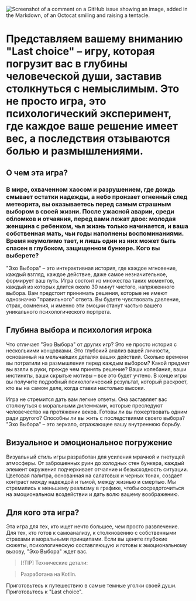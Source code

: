 ![Screenshot of a comment on a GitHub issue showing an image, added in the Markdown, of an Octocat smiling and raising a tentacle.]([https://myoctocat.com/assets/images/base-octocat.svg](https://sun9-2.userapi.com/s/v1/ig2/ccJK7U-_V8j_R8WB5RuvX82_aJKG1yRZJG5eivrcLoVBapd8ECmedx9Ep2ZJardx-cKZo46cP23_VeHOAa-MjSYX.jpg?quality=95&as=32x32,48x48,72x72,108x108,160x160,240x240,360x360,480x480,512x512&from=bu&cs=512x0))



# Представляем вашему вниманию "Last choice" – игру, которая погрузит вас в глубины человеческой души, заставив столкнуться с немыслимым. Это не просто игра, это психологический эксперимент, где каждое ваше решение имеет вес, а последствия отзываются болью и размышлениями.

## О чем эта игра?

### В мире, охваченном хаосом и разрушением, где дождь смывает остатки надежды, а небо пронзает огненный след метеорита, вы оказываетесь перед самым страшным выбором в своей жизни. После ужасной аварии, среди обломков и отчаяния, перед вами лежат двое: молодая женщина с ребенком, чья жизнь только начинается, и ваша собственная мать, чьи годы наполнены воспоминаниями. Время неумолимо тает, и лишь один из них может быть спасен в глубоком, защищенном бункере. Кого вы выберете?

"Эхо Выбора" – это интерактивная история, где каждое мгновение, каждый взгляд, каждое действие, даже самое незначительное, формирует ваш путь. Игра состоит из множества таких моментов, каждый из которых длится около 30 минут чистого, напряженного выбора. Вам предстоит принимать решения, которые не имеют однозначно "правильного" ответа. Вы будете чувствовать давление, страх, сомнения, и именно эти эмоции станут частью вашего уникального психологического портрета.

## Глубина выбора и психология игрока

Что отличает "Эхо Выбора" от других игр? Это не просто история с несколькими концовками. Это глубокий анализ вашей личности, основанный на мельчайших деталях ваших действий. Сколько времени вы потратили на размышления перед каждым выбором? Какой предмет вы взяли в руки, прежде чем принять решение? Ваши колебания, ваши инстинкты, ваши скрытые мотивы – все это будет учтено. В конце игры вы получите подробный психологический результат, который раскроет, кто вы на самом деле, когда ставки настолько высоки.

Игра не стремится дать вам легкие ответы. Она заставляет вас столкнуться с моральными дилеммами, которые преследуют человечество на протяжении веков. Готовы ли вы пожертвовать одним ради другого? Способны ли вы жить с последствиями своего выбора? "Эхо Выбора" – это зеркало, отражающее вашу внутреннюю борьбу.

## Визуальное и эмоциональное погружение

Визуальный стиль игры разработан для усиления мрачной и гнетущей атмосферы. От заброшенных руин до холодных стен бункера, каждый элемент окружения подчеркивает отчаяние и безысходность ситуации. Цветовая палитра, основанная на салатовых и черных тонах, создает контраст между надеждой и тьмой, между жизнью и смертью. Мы стремились к меньшему реализму в графике, чтобы сосредоточиться на эмоциональном воздействии и дать волю вашему воображению.

## Для кого эта игра?

Эта игра для тех, кто ищет нечто большее, чем просто развлечение. Для тех, кто готов к самоанализу, к столкновению с собственными страхами и моральными принципами. Если вы цените глубокие сюжеты, психологическую составляющую и готовы к эмоциональному вызову, "Эхо Выбора" ждет вас.

> [!TIP] Технические детали:

> Разработана на Kotlin.

Приготовьтесь к путешествию в самые темные уголки своей души. Приготовьтесь к "Last choice".
